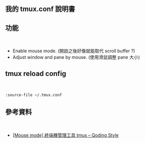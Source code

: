 ## 我的 tmux.conf 說明書


## 功能

<br>

- Enable mouse mode. (開啟之後好像就能取代 scroll buffer ?)
- Adjust window and pane by mouse. (使用滑鼠調整 pane 大小)

## tmux reload config

<br>

```bash
:source-file ~/.tmux.conf
```


## 參考資料

<br>

- [[Mouse mode] 終端機管理工具 tmux – Qoding Style](https://blog.qoding.us/2020/12/%E7%B5%82%E7%AB%AF%E6%A9%9F%E7%AE%A1%E7%90%86%E5%B7%A5%E5%85%B7-tmux/)

